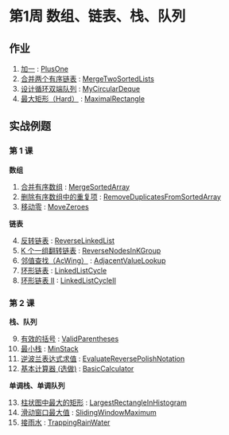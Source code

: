 # 第1周 数组、链表、栈、队列

## 作业

1. [加一](https://leetcode.com/problems/plus-one/) : [PlusOne](./src/main/java/com/inbetter/homework/algorithm/PlusOne.java)
2. [合并两个有序链表](https://leetcode.com/problems/merge-two-sorted-lists/) : [MergeTwoSortedLists](./src/main/java/com/inbetter/homework/algorithm/MergeTwoSortedLists.java)
3. [设计循环双端队列](https://leetcode.com/problems/design-circular-deque/) : [MyCircularDeque](./src/main/java/com/inbetter/homework/algorithm/MyCircularDeque.java)
4. [最大矩形（Hard）](https://leetcode.com/problems/maximal-rectangle/) : [MaximalRectangle](./src/main/java/com/inbetter/homework/algorithm/MaximalRectangle.java)

## 实战例题

### 第 1 课

**数组**

1. [合并有序数组](https://leetcode.com/problems/merge-sorted-array/) : [MergeSortedArray](./src/main/java/com/inbetter/homework/algorithm/MergeSortedArray.java)
2. [删除有序数组中的重复项](https://leetcode.com/problems/remove-duplicates-from-sorted-array/) : [RemoveDuplicatesFromSortedArray](./src/main/java/com/inbetter/homework/algorithm/RemoveDuplicatesFromSortedArray.java)
3. [移动零](https://leetcode.com/problems/move-zeroes/) : [MoveZeroes](./src/main/java/com/inbetter/homework/algorithm/MoveZeroes.java)

**链表**

4. [反转链表](https://leetcode.com/problems/reverse-linked-list/) : [ReverseLinkedList](./src/main/java/com/inbetter/homework/algorithm/ReverseLinkedList.java)
5. [K 个一组翻转链表](https://leetcode.com/problems/reverse-nodes-in-k-group/) : [ReverseNodesInKGroup](./src/main/java/com/inbetter/homework/algorithm/ReverseNodesInKGroup.java)
6. [邻值查找（AcWing）](https://www.acwing.com/problem/content/description/138/) : [AdjacentValueLookup](./src/main/java/com/inbetter/homework/algorithm/AdjacentValueLookup.java)
7. [环形链表](https://leetcode.com/problems/linked-list-cycle/) : [LinkedListCycle](./src/main/java/com/inbetter/homework/algorithm/LinkedListCycle.java)
8. [环形链表 II](https://leetcode.com/problems/linked-list-cycle-ii/) : [LinkedListCycleII](./src/main/java/com/inbetter/homework/algorithm/LinkedListCycleII.java)

### 第 2 课

**栈、队列**

9. [有效的括号](https://leetcode.com/problems/valid-parentheses/) : [ValidParentheses](./src/main/java/com/inbetter/homework/algorithm/ValidParentheses.java)
10. [最小栈](https://leetcode.com/problems/min-stack/) : [MinStack](./src/main/java/com/inbetter/homework/algorithm/MinStack.java)
11. [逆波兰表达式求值](https://leetcode.com/problems/evaluate-reverse-polish-notation/) : [EvaluateReversePolishNotation](./src/main/java/com/inbetter/homework/algorithm/EvaluateReversePolishNotation.java)
12. [基本计算器 (选做)](https://leetcode.com/problems/basic-calculator/) : [BasicCalculator](./src/main/java/com/inbetter/homework/algorithm/BasicCalculator.java)

**单调栈、单调队列**

13. [柱状图中最大的矩形](https://leetcode.com/problems/largest-rectangle-in-histogram/) : [LargestRectangleInHistogram](./src/main/java/com/inbetter/homework/algorithm/LargestRectangleInHistogram.java)
14. [滑动窗口最大值](https://leetcode.com/problems/sliding-window-maximum/) : [SlidingWindowMaximum](./src/main/java/com/inbetter/homework/algorithm/SlidingWindowMaximum.java)
15. [接雨水](https://leetcode.com/problems/trapping-rain-water/) : [TrappingRainWater](./src/main/java/com/inbetter/homework/algorithm/TrappingRainWater.java)